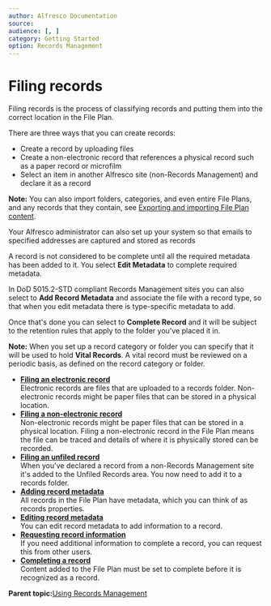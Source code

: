 ```yaml
---
author: Alfresco Documentation
source: 
audience: [, ]
category: Getting Started
option: Records Management
---
```


# Filing records

Filing records is the process of classifying records and putting them into the correct location in the File Plan.

There are three ways that you can create records:

-   Create a record by uploading files
-   Create a non-electronic record that references a physical record such as a paper record or microfilm
-   Select an item in another Alfresco site \(non-Records Management\) and declare it as a record

**Note:** You can also import folders, categories, and even entire File Plans, and any records that they contain, see [Exporting and importing File Plan content](rm-export-import.md).

Your Alfresco administrator can also set up your system so that emails to specified addresses are captured and stored as records

A record is not considered to be complete until all the required metadata has been added to it. You select **Edit Metadata** to complete required metadata.

In DoD 5015.2-STD compliant Records Management sites you can also select to **Add Record Metadata** and associate the file with a record type, so that when you edit metadata there is type-specific metadata to add.

Once that's done you can select to **Complete Record** and it will be subject to the retention rules that apply to the folder you've placed it in.

**Note:** When you set up a record category or folder you can specify that it will be used to hold **Vital Records**. A vital record must be reviewed on a periodic basis, as defined on the record category or folder.

-   **[Filing an electronic record](../tasks/rm-electronic-file.md)**  
Electronic records are files that are uploaded to a records folder. Non-electronic records might be paper files that can be stored in a physical location.
-   **[Filing a non-electronic record](../tasks/rm-nonelect-file.md)**  
Non-electronic records might be paper files that can be stored in a physical location. Filing a non-electronic record in the File Plan means the file can be traced and details of where it is physically stored can be recorded.
-   **[Filing an unfiled record](../tasks/rm-file-unfiled.md)**  
When you've declared a record from a non-Records Management site it's added to the Unfiled Records area. You now need to add it to a records folder.
-   **[Adding record metadata](../tasks/rm-metadata-add.md)**  
All records in the File Plan have metadata, which you can think of as records properties.
-   **[Editing record metadata](../tasks/rm-metadata-edit.md)**  
You can edit record metadata to add information to a record.
-   **[Requesting record information](../tasks/rm-records-manage-requestinfo.md)**  
If you need additional information to complete a record, you can request this from other users.
-   **[Completing a record](../tasks/rm-record-declare.md)**  
Content added to the File Plan must be set to complete before it is recognized as a record.

**Parent topic:**[Using Records Management](../concepts/rm-intro.md)

